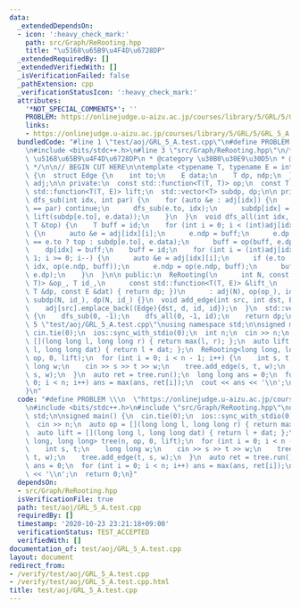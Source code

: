 ```yaml
---
data:
  _extendedDependsOn:
  - icon: ':heavy_check_mark:'
    path: src/Graph/ReRooting.hpp
    title: "\u5168\u65B9\u4F4D\u6728DP"
  _extendedRequiredBy: []
  _extendedVerifiedWith: []
  _isVerificationFailed: false
  _pathExtension: cpp
  _verificationStatusIcon: ':heavy_check_mark:'
  attributes:
    '*NOT_SPECIAL_COMMENTS*': ''
    PROBLEM: https://onlinejudge.u-aizu.ac.jp/courses/library/5/GRL/5/GRL_5_A
    links:
    - https://onlinejudge.u-aizu.ac.jp/courses/library/5/GRL/5/GRL_5_A
  bundledCode: "#line 1 \"test/aoj/GRL_5_A.test.cpp\"\n#define PROBLEM \\\n  \"https://onlinejudge.u-aizu.ac.jp/courses/library/5/GRL/5/GRL_5_A\"\
    \n#include <bits/stdc++.h>\n#line 3 \"src/Graph/ReRooting.hpp\"\n/**\n * @title\
    \ \u5168\u65B9\u4F4D\u6728DP\n * @category \u30B0\u30E9\u30D5\n * @see https://ei1333.hateblo.jp/entry/2018/12/21/004022\n\
    \ */\n\n// BEGIN CUT HERE\n\ntemplate <typename T, typename E = int>\nstruct ReRooting\
    \ {\n  struct Edge {\n    int to;\n    E data;\n    T dp, ndp;\n  };\n  std::vector<std::vector<Edge>>\
    \ adj;\n\n private:\n  const std::function<T(T, T)> op;\n  const T id;\n  const\
    \ std::function<T(T, E)> lift;\n  std::vector<T> subdp, dp;\n\n private:\n  void\
    \ dfs_sub(int idx, int par) {\n    for (auto &e : adj[idx]) {\n      if (e.to\
    \ == par) continue;\n      dfs_sub(e.to, idx);\n      subdp[idx] = op(subdp[idx],\
    \ lift(subdp[e.to], e.data));\n    }\n  }\n  void dfs_all(int idx, int par, const\
    \ T &top) {\n    T buff = id;\n    for (int i = 0; i < (int)adj[idx].size(); i++)\
    \ {\n      auto &e = adj[idx][i];\n      e.ndp = buff;\n      e.dp = lift(par\
    \ == e.to ? top : subdp[e.to], e.data);\n      buff = op(buff, e.dp);\n    }\n\
    \    dp[idx] = buff;\n    buff = id;\n    for (int i = (int)adj[idx].size() -\
    \ 1; i >= 0; i--) {\n      auto &e = adj[idx][i];\n      if (e.to != par) dfs_all(e.to,\
    \ idx, op(e.ndp, buff));\n      e.ndp = op(e.ndp, buff);\n      buff = op(buff,\
    \ e.dp);\n    }\n  }\n\n public:\n  ReRooting(\n      int N, const std::function<T(T,\
    \ T)> &op_, T id_,\n      const std::function<T(T, E)> &lift_\n      = [](const\
    \ T &dp, const E &dat) { return dp; })\n      : adj(N), op(op_), id(id_), lift(lift_),\
    \ subdp(N, id_), dp(N, id_) {}\n  void add_edge(int src, int dst, E d = E()) {\n\
    \    adj[src].emplace_back((Edge){dst, d, id, id});\n  }\n  std::vector<T> run()\
    \ {\n    dfs_sub(0, -1);\n    dfs_all(0, -1, id);\n    return dp;\n  }\n};\n#line\
    \ 5 \"test/aoj/GRL_5_A.test.cpp\"\nusing namespace std;\n\nsigned main() {\n \
    \ cin.tie(0);\n  ios::sync_with_stdio(0);\n  int n;\n  cin >> n;\n  auto op =\
    \ [](long long l, long long r) { return max(l, r); };\n  auto lift = [](long long\
    \ l, long long dat) { return l + dat; };\n  ReRooting<long long, long long> tree(n,\
    \ op, 0, lift);\n  for (int i = 0; i < n - 1; i++) {\n    int s, t;\n    long\
    \ long w;\n    cin >> s >> t >> w;\n    tree.add_edge(s, t, w);\n    tree.add_edge(t,\
    \ s, w);\n  }\n  auto ret = tree.run();\n  long long ans = 0;\n  for (int i =\
    \ 0; i < n; i++) ans = max(ans, ret[i]);\n  cout << ans << '\\n';\n  return 0;\n\
    }\n"
  code: "#define PROBLEM \\\n  \"https://onlinejudge.u-aizu.ac.jp/courses/library/5/GRL/5/GRL_5_A\"\
    \n#include <bits/stdc++.h>\n#include \"src/Graph/ReRooting.hpp\"\nusing namespace\
    \ std;\n\nsigned main() {\n  cin.tie(0);\n  ios::sync_with_stdio(0);\n  int n;\n\
    \  cin >> n;\n  auto op = [](long long l, long long r) { return max(l, r); };\n\
    \  auto lift = [](long long l, long long dat) { return l + dat; };\n  ReRooting<long\
    \ long, long long> tree(n, op, 0, lift);\n  for (int i = 0; i < n - 1; i++) {\n\
    \    int s, t;\n    long long w;\n    cin >> s >> t >> w;\n    tree.add_edge(s,\
    \ t, w);\n    tree.add_edge(t, s, w);\n  }\n  auto ret = tree.run();\n  long long\
    \ ans = 0;\n  for (int i = 0; i < n; i++) ans = max(ans, ret[i]);\n  cout << ans\
    \ << '\\n';\n  return 0;\n}"
  dependsOn:
  - src/Graph/ReRooting.hpp
  isVerificationFile: true
  path: test/aoj/GRL_5_A.test.cpp
  requiredBy: []
  timestamp: '2020-10-23 23:21:18+09:00'
  verificationStatus: TEST_ACCEPTED
  verifiedWith: []
documentation_of: test/aoj/GRL_5_A.test.cpp
layout: document
redirect_from:
- /verify/test/aoj/GRL_5_A.test.cpp
- /verify/test/aoj/GRL_5_A.test.cpp.html
title: test/aoj/GRL_5_A.test.cpp
---
```


